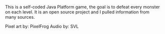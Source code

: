 This is a self-coded Java Platform game, the goal is to defeat every monster on each level.
It is an open source project and I pulled information from many sources. 

Pixel art by: PixelFrog          Audio by: SVL
